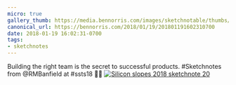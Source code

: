 ```yaml
---
micro: true
gallery_thumb: https://media.bennorris.com/images/sketchnotable/thumbs/silicon-slopes-2018-sketchnote-20.jpg
canonical_url: https://bennorris.com/2018/01/19/201801191602310700
date: 2018-01-19 16:02:31-0700
tags:
- sketchnotes
---
```


Building the right team is the secret to successful products. #Sketchnotes from @RMBanfield at #ssts18 ✍🏼 [![Silicon slopes 2018 sketchnote 20](https://media.bennorris.com/images/sketchnotable/silicon-slopes-2018/silicon-slopes-2018-sketchnote-20.jpg)](https://media.bennorris.com/images/sketchnotable/silicon-slopes-2018/silicon-slopes-2018-sketchnote-20.jpg)